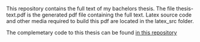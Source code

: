 This repository contains the full text of my bachelors thesis. The file thesis-text.pdf is the generated pdf file containing the full text. Latex source code and other media required to build this pdf are located in the latex_src folder.

The complemetary code to this thesis can be found [in this repository](https://github.com/MatejSakmary/atmosphere-bac)
